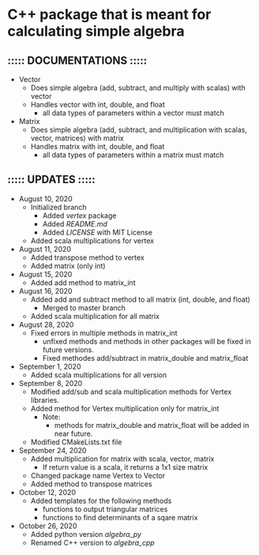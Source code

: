 # C++ package that is meant for calculating simple algebra
## ::::: DOCUMENTATIONS :::::
- Vector
    - Does simple algebra (add, subtract, and multiply with scalas) with vector
    - Handles vector with int, double, and float
        - all data types of parameters within a vector must match
- Matrix
    - Does simple algebra (add, subtract, and multiplication with scalas, vector, matrices) with matrix
    - Handles matrix with int, double, and float
        - all data types of parameters within a matrix must match

## ::::: UPDATES :::::
- August 10, 2020
    - Initialized branch
        - Added <i>vertex</i> package
        - Added <i>README.md</i>
        - Added <i>LICENSE</i> with MIT License
    - Added scala multiplications for vertex
- August 11, 2020
    - Added transpose method to vertex
    - Added matrix (only int)
- August 15, 2020
    - Added add method to matrix\_int
- August 16, 2020
    - Added add and subtract method to all matrix (int, double, and float)
        - Merged to master branch
    - Added scala multiplication for all matrix
- August 28, 2020
	- Fixed errors in multiple methods in matrix\_int
		- unfixed methods and methods in other packages will be fixed in future versions.
        - Fixed methodes add/subtract in matrix\_double and matrix\_float
- September 1, 2020
    - Added scala multiplications for all version
- September 8, 2020
    - Modified add/sub and scala multiplication methods for Vertex libraries.
    - Added method for Vertex multiplication only for matrix\_int
        - Note:
            - methods for matrix\_double and matrix\_float will be added in near future.
    - Modified CMakeLists.txt file
- September 24, 2020
    - Added multiplication for matrix with scala, vector, matrix
        - If return value is a scala, it returns a 1x1 size matrix
    - Changed package name Vertex to Vector
    - Added method to transpose matrices
- October 12, 2020
    - Added templates for the following methods
        - functions to output triangular matrices
        - functions to find determinants of a sqare matrix
- October 26, 2020
    - Added python version <i>algebra_py</i>
    - Renamed C++ version to <i>algebra_cpp</i>
